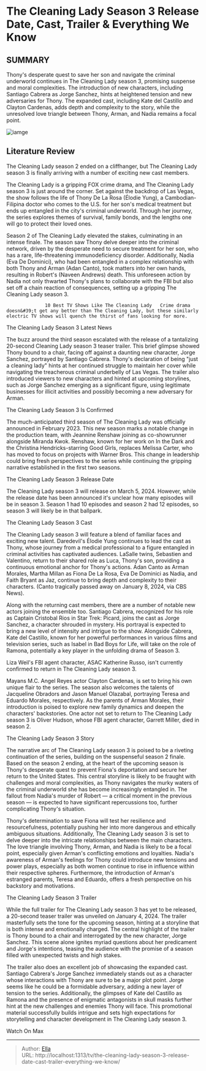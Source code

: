 # The Cleaning Lady Season 3 Release Date, Cast, Trailer &amp; Everything We Know


## SUMMARY 



  Thony&#39;s desperate quest to save her son and navigate the criminal underworld continues in The Cleaning Lady season 3, promising suspense and moral complexities.   The introduction of new characters, including Santiago Cabrera as Jorge Sanchez, hints at heightened tension and new adversaries for Thony.   The expanded cast, including Kate del Castillo and Clayton Cardenas, adds depth and complexity to the story, while the unresolved love triangle between Thony, Arman, and Nadia remains a focal point.  

![iamge](https://static1.srcdn.com/wordpress/wp-content/uploads/2024/01/thony-de-la-rosa-elodie-yung-holding-a-broom-in-the-cleaning-lady.jpg)

## Literature Review
The Cleaning Lady season 2 ended on a cliffhanger, but The Cleaning Lady season 3 is finally arriving with a number of exciting new cast members.




The Cleaning Lady is a gripping FOX crime drama, and The Cleaning Lady season 3 is just around the corner. Set against the backdrop of Las Vegas, the show follows the life of Thony De La Rosa (Élodie Yung), a Cambodian-Filipina doctor who comes to the U.S. for her son&#39;s medical treatment but ends up entangled in the city&#39;s criminal underworld. Through her journey, the series explores themes of survival, family bonds, and the lengths one will go to protect their loved ones.




Season 2 of The Cleaning Lady elevated the stakes, culminating in an intense finale. The season saw Thony delve deeper into the criminal network, driven by the desperate need to secure treatment for her son, who has a rare, life-threatening immunodeficiency disorder. Additionally, Nadia (Eva De Dominici), who had been entangled in a complex relationship with both Thony and Arman (Adan Canto), took matters into her own hands, resulting in Robert&#39;s (Naveen Andrews) death. This unforeseen action by Nadia not only thwarted Thony&#39;s plans to collaborate with the FBI but also set off a chain reaction of consequences, setting up a gripping The Cleaning Lady season 3.

                  10 Best TV Shows Like The Cleaning Lady   Crime drama doesn&#39;t get any better than The Cleaning Lady, but these similarly electric TV shows will quench the thirst of fans looking for more.    


 The Cleaning Lady Season 3 Latest News 
         




The buzz around the third season escalated with the release of a tantalizing 20-second Cleaning Lady season 3 teaser trailer. This brief glimpse showed Thony bound to a chair, facing off against a daunting new character, Jorge Sanchez, portrayed by Santiago Cabrera. Thony&#39;s declaration of being &#34;just a cleaning lady&#34; hints at her continued struggle to maintain her cover while navigating the treacherous criminal underbelly of Las Vegas. The trailer also introduced viewers to new characters and hinted at upcoming storylines, such as Jorge Sanchez emerging as a significant figure, using legitimate businesses for illicit activities and possibly becoming a new adversary for Arman.


 



 The Cleaning Lady Season 3 Is Confirmed 
          




The much-anticipated third season of The Cleaning Lady was officially announced in February 2023. This new season marks a notable change in the production team, with Jeannine Renshaw joining as co-showrunner alongside Miranda Kwok. Renshaw, known for her work on In the Dark and the Christina Hendricks-starring Good Girls, replaces Melissa Carter, who has moved to focus on projects with Warner Bros. This change in leadership could bring fresh perspectives to the series while continuing the gripping narrative established in the first two seasons.



 The Cleaning Lady Season 3 Release Date 
          

The Cleaning Lady season 3 will release on March 5, 2024. However, while the release date has been announced it&#39;s unclear how many episodes will be in season 3. Season 1 had 10 episodes and season 2 had 12 episodes, so season 3 will likely be in that ballpark.






 The Cleaning Lady Season 3 Cast 
          

The Cleaning Lady season 3 will feature a blend of familiar faces and exciting new talent. Daredevil&#39;s Élodie Yung continues to lead the cast as Thony, whose journey from a medical professional to a figure entangled in criminal activities has captivated audiences. LaSalle twins, Sebastien and Valentino, return to their shared role as Luca, Thony&#39;s son, providing a continuous emotional anchor for Thony&#39;s actions. Adan Canto as Arman Morales, Martha Millan as Fiona De La Rosa, Eva De Dominici as Nadia, and Faith Bryant as Jaz, continue to bring depth and complexity to their characters. (Canto tragically passed away on January 8, 2024, via CBS News).

Along with the returning cast members, there are a number of notable new actors joining the ensemble too. Santiago Cabrera, recognized for his role as Captain Cristobal Rios in Star Trek: Picard, joins the cast as Jorge Sanchez, a character shrouded in mystery. His portrayal is expected to bring a new level of intensity and intrigue to the show. Alongside Cabrera, Kate del Castillo, known for her powerful performances in various films and television series, such as Isabel in Bad Boys for Life, will take on the role of Ramona, potentially a key player in the unfolding drama of Season 3.






Liza Weil&#39;s FBI agent character, ASAC Katherine Russo, isn&#39;t currently confirmed to return in The Cleaning Lady season 3.




Mayans M.C. Angel Reyes actor Clayton Cardenas, is set to bring his own unique flair to the series. The season also welcomes the talents of Jacqueline Obradors and Jason Manuel Olazabal, portraying Teresa and Eduardo Morales, respectively. As the parents of Arman Morales, their introduction is poised to explore new family dynamics and deepen the characters&#39; backstories. One actor not set to return to The Cleaning Lady season 3 is Oliver Hudson, whose FBI agent character, Garrett Miller, died in season 2.



 The Cleaning Lady Season 3 Story 
          

The narrative arc of The Cleaning Lady season 3 is poised to be a riveting continuation of the series, building on the suspenseful season 2 finale. Based on the season 2 ending, at the heart of the upcoming season is Thony&#39;s desperate quest to prevent Fiona&#39;s deportation and secure her return to the United States. This central storyline is likely to be fraught with challenges and moral complexities, as Thony navigates the murky waters of the criminal underworld she has become increasingly entangled in. The fallout from Nadia&#39;s murder of Robert — a critical moment in the previous season — is expected to have significant repercussions too, further complicating Thony&#39;s situation.




Thony&#39;s determination to save Fiona will test her resilience and resourcefulness, potentially pushing her into more dangerous and ethically ambiguous situations. Additionally, The Cleaning Lady season 3 is set to delve deeper into the intricate relationships between the main characters. The love triangle involving Thony, Arman, and Nadia is likely to be a focal point, especially given Arman&#39;s conflicting emotions and loyalties. Nadia&#39;s awareness of Arman&#39;s feelings for Thony could introduce new tensions and power plays, especially as both women continue to rise in influence within their respective spheres. Furthermore, the introduction of Arman&#39;s estranged parents, Teresa and Eduardo, offers a fresh perspective on his backstory and motivations.



 The Cleaning Lady Season 3 Trailer 
          




While the full trailer for The Cleaning Lady season 3 has yet to be released, a 20-second teaser trailer was unveiled on January 4, 2024. The trailer masterfully sets the tone for the upcoming season, hinting at a storyline that is both intense and emotionally charged. The central highlight of the trailer is Thony bound to a chair and interrogated by the new character, Jorge Sanchez. This scene alone ignites myriad questions about her predicament and Jorge&#39;s intentions, teasing the audience with the promise of a season filled with unexpected twists and high stakes.

The trailer also does an excellent job of showcasing the expanded cast. Santiago Cabrera&#39;s Jorge Sanchez immediately stands out as a character whose interactions with Thony are sure to be a major plot point. Jorge seems like he could be a formidable adversary, adding a new layer of tension to the series. Additionally, the glimpses of Kate del Castillo as Ramona and the presence of enigmatic antagonists in skull masks further hint at the new challenges and enemies Thony will face. This promotional material successfully builds intrigue and sets high expectations for storytelling and character development in The Cleaning Lady season 3.




Watch On Max



---

> Author: [Ella](https://instagram.hk.cn/)  
> URL: http://localhost:1313/tv/the-cleaning-lady-season-3-release-date-cast-trailer-everything-we-know/  

